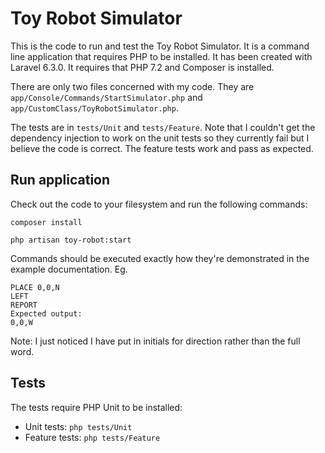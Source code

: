 Toy Robot Simulator
=====================================

This is the code to run and test the Toy Robot Simulator. It is a command line application that requires PHP to be installed.
It has been created with Laravel 6.3.0. It requires that PHP 7.2 and Composer is installed. 

There are only two files concerned with my code. They are `app/Console/Commands/StartSimulator.php` and `app/CustomClass/ToyRobotSimulator.php`.

The tests are in `tests/Unit` and `tests/Feature`. Note that I couldn't get the dependency injection to work on the unit tests so they currently fail but I believe the code is correct. The feature tests work and pass as expected.

## Run application
Check out the code to your filesystem and run the following commands:

`composer install`

`php artisan toy-robot:start`

Commands should be executed exactly how they're demonstrated in the example documentation. Eg.

```
PLACE 0,0,N
LEFT
REPORT
Expected output:
0,0,W
```

Note: I just noticed I have put in initials for direction rather than the full word.

## Tests

The tests require PHP Unit to be installed:
- Unit tests: `php tests/Unit`
- Feature tests: `php tests/Feature`
